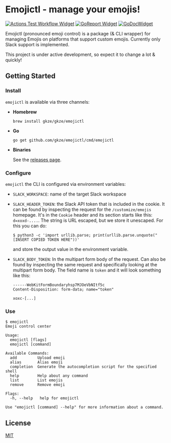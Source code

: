 # Emojictl - manage your emojis!

[![Actions Test Workflow Widget]][Actions Test Workflow Status]
[![GoReport Widget]][GoReport Status]
[![GoDocWidget]][GoDocReference]

[Actions Test Workflow Status]: https://github.com/gkze/emojictl/actions?query=workflow%3Aci
[Actions Test Workflow Widget]: https://github.com/gkze/emojictl/workflows/ci/badge.svg

[GoReport Status]: https://goreportcard.com/report/github.com/gkze/emojictl
[GoReport Widget]: https://goreportcard.com/badge/github.com/gkze/emojictl

[GoDocWidget]: https://godoc.org/github.com/gkze/emojictl?status.svg
[GoDocReference]:https://godoc.org/github.com/gkze/emojictl

Emojictl (pronounced emoji control) is a package (& CLI wrapper) for managing
Emojis on platforms that support custom emojis. Currently only Slack support
is implemented.

This project is under active development, so expect it to change a lot & quickly!

## Getting Started

### Install

`emojictl` is available via three channels:

* **Homebrew**

  ```
  brew install gkze/gkze/emojictl
  ```

* **Go**

  ```
  go get github.com/gkze/emojictl/cmd/emojictl
  ```

* **Binaries**

  See the [releases page](https://github.com/gkze/emojictl/releases).

### Configure

`emojictl` the CLI is configured via environment variables:
* `SLACK_WORKSPACE`: name of the target Slack workspace
* `SLACK_HEADER_TOKEN`: the Slack API token that is included in the cookie. It can be found by inspecting the request for the `/customize/emojis` homepage. It's in the `Cookie` header and its section starts like this: `d=xoxd-....`. The string is URL escaped, but we store it unescaped. For this you can do:

  `$ python3 -c 'import urllib.parse; print(urllib.parse.unquote("[INSERT COPIED TOKEN HERE"))'`

  and store the output value in the environment variable.
* `SLACK_BODY_TOKEN`: In the multipart form body of the request. Can also be found by inspecting the same request and specifically looking at the multipart form body. The field name is `token` and it will look something like this:

  ```
  ------WebKitFormBoundaryhsp7MJOeVbNItf5c
  Content-Disposition: form-data; name="token"

  xoxc-[...]
  ```

### Use

```
$ emojictl
Emoji control center

Usage:
  emojictl [flags]
  emojictl [command]

Available Commands:
  add         Upload emoji
  alias       Alias emoji
  completion  Generate the autocompletion script for the specified shell
  help        Help about any command
  list        List emojis
  remove      Remove emoji

Flags:
  -h, --help   help for emojictl

Use "emojictl [command] --help" for more information about a command.
```

## License

[MIT](LICENSE)
